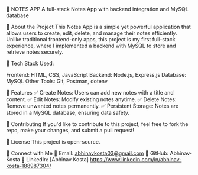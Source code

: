 📌 NOTES APP
A full-stack Notes App with backend integration and MySQL database

🌟 About the Project
This Notes App is a simple yet powerful application that allows users to create, edit, delete, and manage their notes efficiently. Unlike traditional frontend-only apps, this project is my first full-stack experience, where I implemented a backend with MySQL to store and retrieve notes securely.

🚀 Tech Stack Used:

Frontend: HTML, CSS, JavaScript
Backend: Node.js, Express.js
Database: MySQL
Other Tools: Git, Postman, dotenv

🎯 Features
✅ Create Notes: Users can add new notes with a title and content.
✅ Edit Notes: Modify existing notes anytime.
✅ Delete Notes: Remove unwanted notes permanently.
✅ Persistent Storage: Notes are stored in a MySQL database, ensuring data safety.

🤝 Contributing
If you'd like to contribute to this project, feel free to fork the repo, make your changes, and submit a pull request!

📜 License
This project is open-source.

🎉 Connect with Me
📧 Email: abhinavkosta03@gmail.com
🔗 GitHub: Abhinav-Kosta
💼 LinkedIn: [Abhinav Kosta] https://www.linkedin.com/in/abhinav-kosta-188987304/
